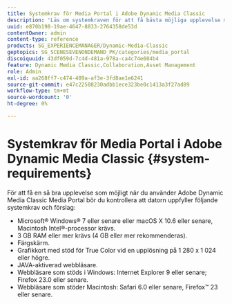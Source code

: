 ```yaml
---
title: Systemkrav för Media Portal i Adobe Dynamic Media Classic
description: 'Läs om systemkraven för att få bästa möjliga upplevelse med Media Portal i Adobe Dynamic Media Classic. '
uuid: e870b198-19ae-4647-8833-2764358de53d
contentOwner: admin
content-type: reference
products: SG_EXPERIENCEMANAGER/Dynamic-Media-Classic
geptopics: SG_SCENESEVENONDEMAND_PK/categories/media_portal
discoiquuid: 43df059d-7c4d-481a-978a-ca4c74e604b4
feature: Dynamic Media Classic,Collaboration,Asset Management
role: Admin
exl-id: aa268ff7-c474-409a-af3e-3fd8ae1e6241
source-git-commit: e47c22508230adbb1ece323be0c1413a3f27ad89
workflow-type: tm+mt
source-wordcount: '0'
ht-degree: 0%

---
```


# Systemkrav för Media Portal i Adobe Dynamic Media Classic {#system-requirements}

För att få en så bra upplevelse som möjligt när du använder Adobe Dynamic Media Classic Media Portal bör du kontrollera att datorn uppfyller följande systemkrav och förslag:

* Microsoft® Windows® 7 eller senare eller macOS X 10.6 eller senare, Macintosh Intel®-processor krävs.
* 3 GB RAM eller mer krävs (4 GB eller mer rekommenderas).
* Färgskärm.
* Grafikkort med stöd för True Color vid en upplösning på 1 280 x 1 024 eller högre.
* JAVA-aktiverad webbläsare.
* Webbläsare som stöds i Windows: Internet Explorer 9 eller senare; Firefox 23.0 eller senare.
* Webbläsare som stöder Macintosh: Safari 6.0 eller senare, Firefox™ 23 eller senare.
